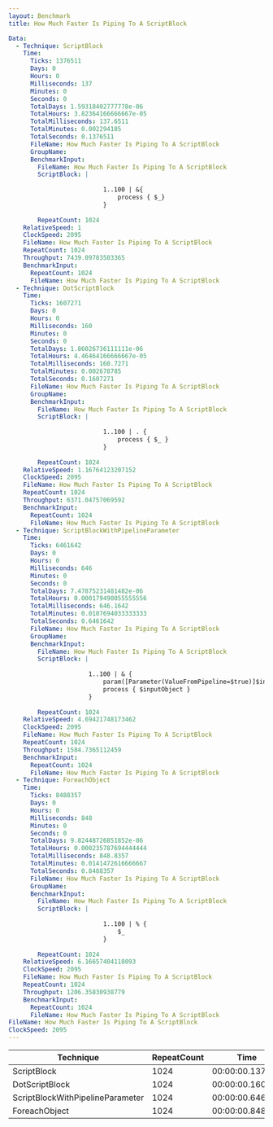 ```yaml
---
layout: Benchmark
title: How Much Faster Is Piping To A ScriptBlock

Data: 
  - Technique: ScriptBlock
    Time: 
      Ticks: 1376511
      Days: 0
      Hours: 0
      Milliseconds: 137
      Minutes: 0
      Seconds: 0
      TotalDays: 1.59318402777778e-06
      TotalHours: 3.82364166666667e-05
      TotalMilliseconds: 137.6511
      TotalMinutes: 0.002294185
      TotalSeconds: 0.1376511
      FileName: How Much Faster Is Piping To A ScriptBlock
      GroupName: 
      BenchmarkInput: 
        FileName: How Much Faster Is Piping To A ScriptBlock
        ScriptBlock: |
          
                          1..100 | &{
                              process { $_}
                          }
                      
        RepeatCount: 1024
    RelativeSpeed: 1
    ClockSpeed: 2095
    FileName: How Much Faster Is Piping To A ScriptBlock
    RepeatCount: 1024
    Throughput: 7439.09783503365
    BenchmarkInput: 
      RepeatCount: 1024
      FileName: How Much Faster Is Piping To A ScriptBlock
  - Technique: DotScriptBlock
    Time: 
      Ticks: 1607271
      Days: 0
      Hours: 0
      Milliseconds: 160
      Minutes: 0
      Seconds: 0
      TotalDays: 1.86026736111111e-06
      TotalHours: 4.46464166666667e-05
      TotalMilliseconds: 160.7271
      TotalMinutes: 0.002678785
      TotalSeconds: 0.1607271
      FileName: How Much Faster Is Piping To A ScriptBlock
      GroupName: 
      BenchmarkInput: 
        FileName: How Much Faster Is Piping To A ScriptBlock
        ScriptBlock: |
          
                          1..100 | . {
                              process { $_ } 
                          }
                      
        RepeatCount: 1024
    RelativeSpeed: 1.16764123207152
    ClockSpeed: 2095
    FileName: How Much Faster Is Piping To A ScriptBlock
    RepeatCount: 1024
    Throughput: 6371.04757069592
    BenchmarkInput: 
      RepeatCount: 1024
      FileName: How Much Faster Is Piping To A ScriptBlock
  - Technique: ScriptBlockWithPipelineParameter
    Time: 
      Ticks: 6461642
      Days: 0
      Hours: 0
      Milliseconds: 646
      Minutes: 0
      Seconds: 0
      TotalDays: 7.47875231481482e-06
      TotalHours: 0.000179490055555556
      TotalMilliseconds: 646.1642
      TotalMinutes: 0.0107694033333333
      TotalSeconds: 0.6461642
      FileName: How Much Faster Is Piping To A ScriptBlock
      GroupName: 
      BenchmarkInput: 
        FileName: How Much Faster Is Piping To A ScriptBlock
        ScriptBlock: |
          
                      1..100 | & {
                          param([Parameter(ValueFromPipeline=$true)]$inputobject)
                          process { $inputObject } 
                      }
                      
        RepeatCount: 1024
    RelativeSpeed: 4.69421748173462
    ClockSpeed: 2095
    FileName: How Much Faster Is Piping To A ScriptBlock
    RepeatCount: 1024
    Throughput: 1584.7365112459
    BenchmarkInput: 
      RepeatCount: 1024
      FileName: How Much Faster Is Piping To A ScriptBlock
  - Technique: ForeachObject
    Time: 
      Ticks: 8488357
      Days: 0
      Hours: 0
      Milliseconds: 848
      Minutes: 0
      Seconds: 0
      TotalDays: 9.82448726851852e-06
      TotalHours: 0.000235787694444444
      TotalMilliseconds: 848.8357
      TotalMinutes: 0.0141472616666667
      TotalSeconds: 0.8488357
      FileName: How Much Faster Is Piping To A ScriptBlock
      GroupName: 
      BenchmarkInput: 
        FileName: How Much Faster Is Piping To A ScriptBlock
        ScriptBlock: |
          
                          1..100 | % {
                              $_
                          }            
                      
        RepeatCount: 1024
    RelativeSpeed: 6.16657404118093
    ClockSpeed: 2095
    FileName: How Much Faster Is Piping To A ScriptBlock
    RepeatCount: 1024
    Throughput: 1206.35830938779
    BenchmarkInput: 
      RepeatCount: 1024
      FileName: How Much Faster Is Piping To A ScriptBlock
FileName: How Much Faster Is Piping To A ScriptBlock
ClockSpeed: 2095
---
```





|Technique                       |RepeatCount|Time           |RelativeSpeed|Throughput|
|--------------------------------|-----------|---------------|-------------|----------|
|ScriptBlock                     |1024       |00:00:00.137651|1x           |7439.1/s  |
|DotScriptBlock                  |1024       |00:00:00.160727|1.17x        |6371.05/s |
|ScriptBlockWithPipelineParameter|1024       |00:00:00.646164|4.69x        |1584.74/s |
|ForeachObject                   |1024       |00:00:00.848835|6.17x        |1206.36/s |
